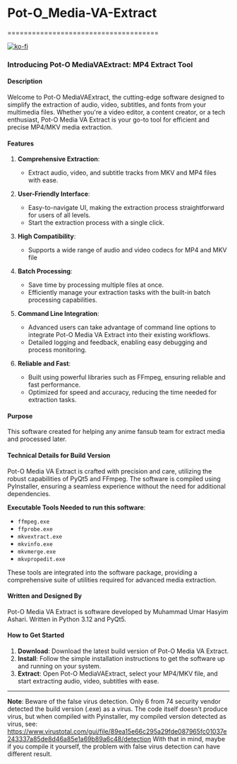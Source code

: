 # Pot-O_Media-VA-Extract
=====================================

[![ko-fi](https://ko-fi.com/img/githubbutton_sm.svg)](https://ko-fi.com/U7U71064LF) 

### Introducing Pot-O MediaVAExtract: MP4 Extract Tool

#### Description

Welcome to Pot-O MediaVAExtract, the cutting-edge software designed to simplify the extraction of audio, video, subtitles, and fonts from your multimedia files. Whether you're a video editor, a content creator, or a tech enthusiast, Pot-O Media VA Extract is your go-to tool for efficient and precise MP4/MKV media extraction.

#### Features

1. **Comprehensive Extraction**:
   - Extract audio, video, and subtitle tracks from MKV and MP4 files with ease.

2. **User-Friendly Interface**:
   - Easy-to-navigate UI, making the extraction process straightforward for users of all levels.
   - Start the extraction process with a single click.

3. **High Compatibility**:
   - Supports a wide range of audio and video codecs for MP4 and MKV file

4. **Batch Processing**:
   - Save time by processing multiple files at once.
   - Efficiently manage your extraction tasks with the built-in batch processing capabilities.

5. **Command Line Integration**:
   - Advanced users can take advantage of command line options to integrate Pot-O Media VA Extract into their existing workflows.
   - Detailed logging and feedback, enabling easy debugging and process monitoring.

6. **Reliable and Fast**:
   - Built using powerful libraries such as FFmpeg, ensuring reliable and fast performance.
   - Optimized for speed and accuracy, reducing the time needed for extraction tasks.
  
#### Purpose

This software created for helping any anime fansub team for extract media and processed later.

#### Technical Details for Build Version

Pot-O Media VA Extract is crafted with precision and care, utilizing the robust capabilities of PyQt5 and FFmpeg. The software is compiled using PyInstaller, ensuring a seamless experience without the need for additional dependencies.

**Executable Tools Needed to run this software**:
- `ffmpeg.exe`
- `ffprobe.exe`
- `mkvextract.exe`
- `mkvinfo.exe`
- `mkvmerge.exe`
- `mkvpropedit.exe`

These tools are integrated into the software package, providing a comprehensive suite of utilities required for advanced media extraction.

#### Written and Designed By

Pot-O Media VA Extract is software developed by Muhammad Umar Hasyim Ashari. Written in Python 3.12 and PyQt5.

#### How to Get Started

1. **Download**: Download the latest build version of Pot-O Media VA Extract.
2. **Install**: Follow the simple installation instructions to get the software up and running on your system.
3. **Extract**: Open Pot-O MediaVAExtract, select your MP4/MKV file, and start extracting audio, video, subtitles with ease.

---

**Note**: Beware of the false virus detection. Only 6 from 74 security vendor detected the build version (.exe) as a virus. The code itself doesn't produce virus, but when compiled with Pyinstaller, my compiled version detected as virus, see: https://www.virustotal.com/gui/file/89ea15e66c295a29fde087965fc01037e243337a85de8d46a85e1a69b89a6c48/detection 
With that in mind, maybe if you compile it yourself, the problem with false virus detection can have different result.
